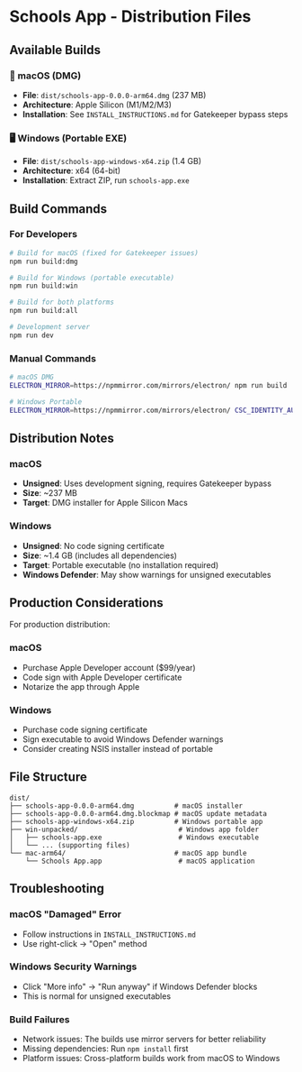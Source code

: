 # Schools App - Distribution Files

## Available Builds

### 📱 macOS (DMG)
- **File**: `dist/schools-app-0.0.0-arm64.dmg` (237 MB)
- **Architecture**: Apple Silicon (M1/M2/M3)
- **Installation**: See `INSTALL_INSTRUCTIONS.md` for Gatekeeper bypass steps

### 🖥️ Windows (Portable EXE)
- **File**: `dist/schools-app-windows-x64.zip` (1.4 GB)
- **Architecture**: x64 (64-bit)
- **Installation**: Extract ZIP, run `schools-app.exe`

## Build Commands

### For Developers

```bash
# Build for macOS (fixed for Gatekeeper issues)
npm run build:dmg

# Build for Windows (portable executable)
npm run build:win

# Build for both platforms
npm run build:all

# Development server
npm run dev
```

### Manual Commands

```bash
# macOS DMG
ELECTRON_MIRROR=https://npmmirror.com/mirrors/electron/ npm run build

# Windows Portable
ELECTRON_MIRROR=https://npmmirror.com/mirrors/electron/ CSC_IDENTITY_AUTO_DISCOVERY=false npx electron-builder --win --x64
```

## Distribution Notes

### macOS
- **Unsigned**: Uses development signing, requires Gatekeeper bypass
- **Size**: ~237 MB
- **Target**: DMG installer for Apple Silicon Macs

### Windows  
- **Unsigned**: No code signing certificate
- **Size**: ~1.4 GB (includes all dependencies)
- **Target**: Portable executable (no installation required)
- **Windows Defender**: May show warnings for unsigned executables

## Production Considerations

For production distribution:

### macOS
- Purchase Apple Developer account ($99/year)
- Code sign with Apple Developer certificate
- Notarize the app through Apple

### Windows
- Purchase code signing certificate
- Sign executable to avoid Windows Defender warnings
- Consider creating NSIS installer instead of portable

## File Structure

```
dist/
├── schools-app-0.0.0-arm64.dmg          # macOS installer
├── schools-app-0.0.0-arm64.dmg.blockmap # macOS update metadata
├── schools-app-windows-x64.zip          # Windows portable app
├── win-unpacked/                         # Windows app folder
│   ├── schools-app.exe                   # Windows executable
│   └── ... (supporting files)
└── mac-arm64/                           # macOS app bundle
    └── Schools App.app                   # macOS application
```

## Troubleshooting

### macOS "Damaged" Error
- Follow instructions in `INSTALL_INSTRUCTIONS.md`
- Use right-click → "Open" method

### Windows Security Warnings
- Click "More info" → "Run anyway" if Windows Defender blocks
- This is normal for unsigned executables

### Build Failures
- Network issues: The builds use mirror servers for better reliability
- Missing dependencies: Run `npm install` first
- Platform issues: Cross-platform builds work from macOS to Windows

